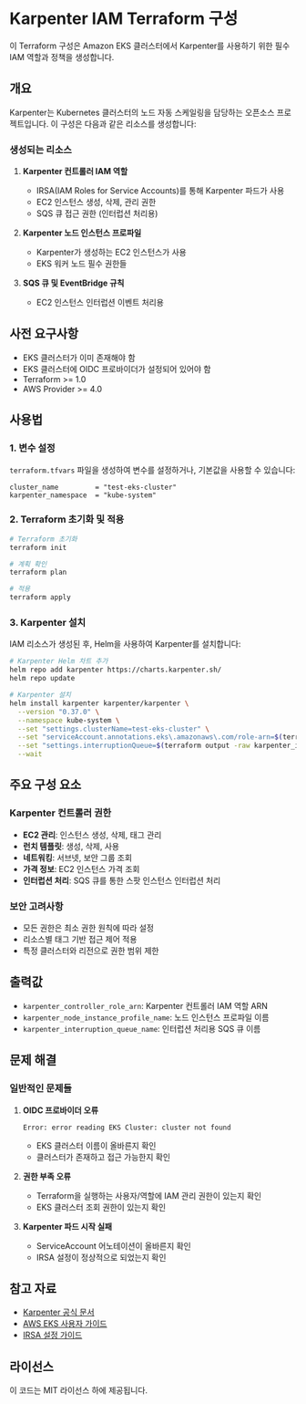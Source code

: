 # Karpenter IAM Terraform 구성

이 Terraform 구성은 Amazon EKS 클러스터에서 Karpenter를 사용하기 위한 필수 IAM 역할과 정책을 생성합니다.

## 개요

Karpenter는 Kubernetes 클러스터의 노드 자동 스케일링을 담당하는 오픈소스 프로젝트입니다. 이 구성은 다음과 같은 리소스를 생성합니다:

### 생성되는 리소스

1. **Karpenter 컨트롤러 IAM 역할**
   - IRSA(IAM Roles for Service Accounts)를 통해 Karpenter 파드가 사용
   - EC2 인스턴스 생성, 삭제, 관리 권한
   - SQS 큐 접근 권한 (인터럽션 처리용)

2. **Karpenter 노드 인스턴스 프로파일**
   - Karpenter가 생성하는 EC2 인스턴스가 사용
   - EKS 워커 노드 필수 권한들

3. **SQS 큐 및 EventBridge 규칙**
   - EC2 인스턴스 인터럽션 이벤트 처리용

## 사전 요구사항

- EKS 클러스터가 이미 존재해야 함
- EKS 클러스터에 OIDC 프로바이더가 설정되어 있어야 함
- Terraform >= 1.0
- AWS Provider >= 4.0

## 사용법

### 1. 변수 설정

`terraform.tfvars` 파일을 생성하여 변수를 설정하거나, 기본값을 사용할 수 있습니다:

```hcl
cluster_name         = "test-eks-cluster"
karpenter_namespace  = "kube-system"
```

### 2. Terraform 초기화 및 적용

```bash
# Terraform 초기화
terraform init

# 계획 확인
terraform plan

# 적용
terraform apply
```

### 3. Karpenter 설치

IAM 리소스가 생성된 후, Helm을 사용하여 Karpenter를 설치합니다:

```bash
# Karpenter Helm 차트 추가
helm repo add karpenter https://charts.karpenter.sh/
helm repo update

# Karpenter 설치
helm install karpenter karpenter/karpenter \
  --version "0.37.0" \
  --namespace kube-system \
  --set "settings.clusterName=test-eks-cluster" \
  --set "serviceAccount.annotations.eks\.amazonaws\.com/role-arn=$(terraform output -raw karpenter_controller_role_arn)" \
  --set "settings.interruptionQueue=$(terraform output -raw karpenter_interruption_queue_name)" \
  --wait
```

## 주요 구성 요소

### Karpenter 컨트롤러 권한

- **EC2 관리**: 인스턴스 생성, 삭제, 태그 관리
- **런치 템플릿**: 생성, 삭제, 사용
- **네트워킹**: 서브넷, 보안 그룹 조회
- **가격 정보**: EC2 인스턴스 가격 조회
- **인터럽션 처리**: SQS 큐를 통한 스팟 인스턴스 인터럽션 처리

### 보안 고려사항

- 모든 권한은 최소 권한 원칙에 따라 설정
- 리소스별 태그 기반 접근 제어 적용
- 특정 클러스터와 리전으로 권한 범위 제한

## 출력값

- `karpenter_controller_role_arn`: Karpenter 컨트롤러 IAM 역할 ARN
- `karpenter_node_instance_profile_name`: 노드 인스턴스 프로파일 이름
- `karpenter_interruption_queue_name`: 인터럽션 처리용 SQS 큐 이름

## 문제 해결

### 일반적인 문제들

1. **OIDC 프로바이더 오류**
   ```
   Error: error reading EKS Cluster: cluster not found
   ```
   - EKS 클러스터 이름이 올바른지 확인
   - 클러스터가 존재하고 접근 가능한지 확인

2. **권한 부족 오류**
   - Terraform을 실행하는 사용자/역할에 IAM 관리 권한이 있는지 확인
   - EKS 클러스터 조회 권한이 있는지 확인

3. **Karpenter 파드 시작 실패**
   - ServiceAccount 어노테이션이 올바른지 확인
   - IRSA 설정이 정상적으로 되었는지 확인

## 참고 자료

- [Karpenter 공식 문서](https://karpenter.sh/)
- [AWS EKS 사용자 가이드](https://docs.aws.amazon.com/eks/latest/userguide/)
- [IRSA 설정 가이드](https://docs.aws.amazon.com/eks/latest/userguide/iam-roles-for-service-accounts.html)

## 라이선스

이 코드는 MIT 라이선스 하에 제공됩니다.
